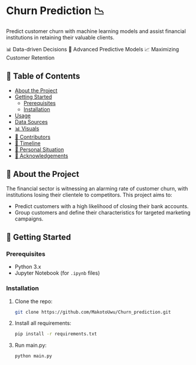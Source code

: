 # Churn Prediction 📉

Predict customer churn with machine learning models and assist financial institutions in retaining their valuable clients.

📊 Data-driven Decisions
🤖 Advanced Predictive Models
📈 Maximizing Customer Retention

## 📌 Table of Contents

- [About the Project](#about-the-project)
- [Getting Started](#getting-started)
  - [Prerequisites](#prerequisites)
  - [Installation](#installation)
- [Usage](#usage)
- [Data Sources](#data-sources)
- [📊 Visuals](#visuals)
- [🤝 Contributors](#contributors)
- [📅 Timeline](#timeline)
- [📝 Personal Situation](#personal-situation)
- [🙏 Acknowledgements](#acknowledgements)

## 📜 About the Project

The financial sector is witnessing an alarming rate of customer churn, with institutions losing their clientele to competitors. This project aims to:

- Predict customers with a high likelihood of closing their bank accounts.
- Group customers and define their characteristics for targeted marketing campaigns.

## 🚀 Getting Started

### Prerequisites

- Python 3.x
- Jupyter Notebook (for `.ipynb` files)

### Installation

1. Clone the repo:
   ```sh
   git clone https://github.com/MakotoUwu/Churn_prediction.git
   ```
2. Install all requirements:
   ```sh
   pip install -r requirements.txt
   ```
3. Run main.py:
   ```sh
   python main.py
   ```



